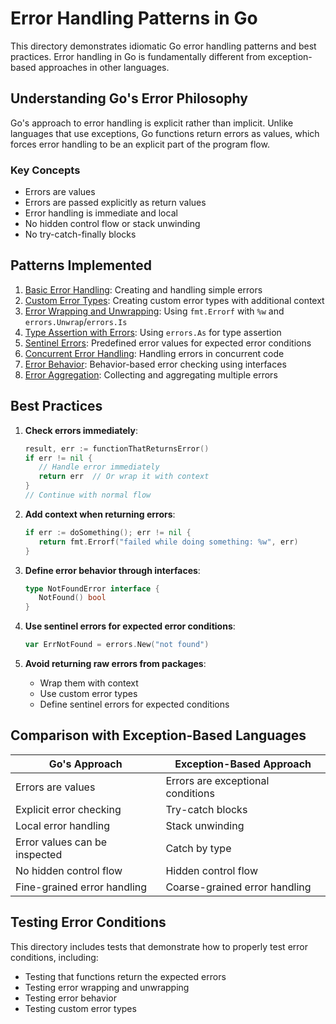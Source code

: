 # Error Handling Patterns in Go

This directory demonstrates idiomatic Go error handling patterns and best practices. Error handling in Go is fundamentally different from exception-based approaches in other languages.

## Understanding Go's Error Philosophy

Go's approach to error handling is explicit rather than implicit. Unlike languages that use exceptions, Go functions return errors as values, which forces error handling to be an explicit part of the program flow.

### Key Concepts

- Errors are values
- Errors are passed explicitly as return values
- Error handling is immediate and local
- No hidden control flow or stack unwinding
- No try-catch-finally blocks

## Patterns Implemented

1. [Basic Error Handling](basic.go): Creating and handling simple errors
2. [Custom Error Types](custom_errors.go): Creating custom error types with additional context
3. [Error Wrapping and Unwrapping](wrapping.go): Using `fmt.Errorf` with `%w` and `errors.Unwrap`/`errors.Is`
4. [Type Assertion with Errors](type_assertion.go): Using `errors.As` for type assertion
5. [Sentinel Errors](sentinel.go): Predefined error values for expected error conditions
6. [Concurrent Error Handling](concurrent.go): Handling errors in concurrent code
7. [Error Behavior](behavior.go): Behavior-based error checking using interfaces
8. [Error Aggregation](aggregation.go): Collecting and aggregating multiple errors

## Best Practices

1. **Check errors immediately**:
   ```go
   result, err := functionThatReturnsError()
   if err != nil {
      // Handle error immediately
      return err  // Or wrap it with context
   }
   // Continue with normal flow
   ```

2. **Add context when returning errors**:
   ```go
   if err := doSomething(); err != nil {
      return fmt.Errorf("failed while doing something: %w", err)
   }
   ```

3. **Define error behavior through interfaces**:
   ```go
   type NotFoundError interface {
      NotFound() bool
   }
   ```

4. **Use sentinel errors for expected error conditions**:
   ```go
   var ErrNotFound = errors.New("not found")
   ```

5. **Avoid returning raw errors from packages**:
   - Wrap them with context
   - Use custom error types
   - Define sentinel errors for expected conditions

## Comparison with Exception-Based Languages

| Go's Approach | Exception-Based Approach |
|---------------|--------------------------|
| Errors are values | Errors are exceptional conditions |
| Explicit error checking | Try-catch blocks |
| Local error handling | Stack unwinding |
| Error values can be inspected | Catch by type |
| No hidden control flow | Hidden control flow |
| Fine-grained error handling | Coarse-grained error handling |

## Testing Error Conditions

This directory includes tests that demonstrate how to properly test error conditions, including:

- Testing that functions return the expected errors
- Testing error wrapping and unwrapping
- Testing error behavior
- Testing custom error types
